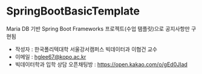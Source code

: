 # SpringBootBasicTemplate
Maria DB 기반 Spring Boot Frameworks 프로젝트(수업 탬플릿)으로 공지사항만 구현됨

* 작성자 : 한국폴리텍대학 서울강서캠퍼스 빅데이터과 이협건 교수
* 이메일 : hglee67@kopo.ac.kr
* 빅데이터학과 입학 상담 오픈채팅방 : https://open.kakao.com/o/gEd0JIad
